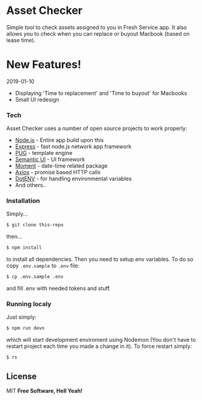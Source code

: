 # Asset Checker
Simple tool to check assets assigned to you in Fresh Service app. It also allows you to check when you can replace or buyout Macbook (based on lease time).

# New Features!
2019-01-10
  - Displaying 'Time to replacement' and 'Time to buyout' for Macbooks
  - Small UI redesign

### Tech
Asset Checker uses a number of open source projects to work properly:

* [Node.js](https://nodejs.org/en/) - Entire app build upon this
* [Express](https://expressjs.com/) - fast node.js network app framework
* [PUG](https://pugjs.org) - template engine
* [Semantic UI](https://semantic-ui.com) - UI framework
* [Moment](https://momentjs.com/) - date-time related package
* [Axios](https://github.com/axios/axios) - promise based HTTP calls
* [DotENV](https://github.com/motdotla/dotenv) - for handling environmental variables
* And others..

### Installation
Simply...
```sh
$ git clone this-repo
```
then...
```sh
$ npm install
```
to install all dependencies.
Then you need to setup env variables. To do so copy `.env.sample` to `.env` file:
```sh
$ cp .env.sample .env
```
and fill .env with needed tokens and stuff.

### Running localy
Just simply:
```sh
$ npm run devn
```
which will start development enviroment using Nodemon (You don't have to restart project each time you made a change in it). To force restart simply:
```sh
$ rs
```
License
----

MIT
**Free Software, Hell Yeah!**
